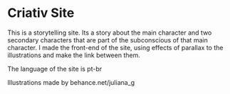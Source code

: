 # Criativ Site
This is a storytelling site. Its a story about the main character and two secondary characters that are part of the 
subconscious of that main character.
I made the front-end of the site, using effects of parallax to the illustrations and make the link between them.

The language of the site is pt-br

Illustrations made by behance.net/juliana_g
